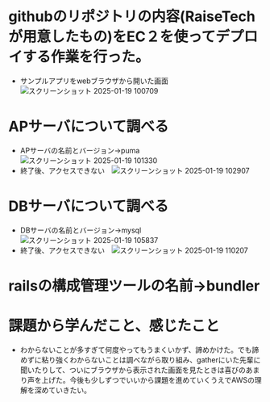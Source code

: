 # githubのリポジトリの内容(RaiseTechが用意したもの)をEC２を使ってデプロイする作業を行った。
* サンプルアプリをwebブラウザから開いた画面　![スクリーンショット 2025-01-19 100709](https://github.com/user-attachments/assets/d5c8be99-4777-4181-8b2b-f0e5b1fdbe4c)
# APサーバについて調べる
* APサーバの名前とバージョン→puma　![スクリーンショット 2025-01-19 101330](https://github.com/user-attachments/assets/036b6265-86f6-4363-aece-a66b5253c554)
* 終了後、アクセスできない　![スクリーンショット 2025-01-19 102907](https://github.com/user-attachments/assets/f492a622-e3d6-401e-b90a-d2b39133894e)
# DBサーバについて調べる
* DBサーバの名前とバージョン→mysql ![スクリーンショット 2025-01-19 105837](https://github.com/user-attachments/assets/7e70fd60-ba81-45c8-a6ad-45cfb9710477)
* 終了後、アクセスできない　![スクリーンショット 2025-01-19 110207](https://github.com/user-attachments/assets/637c8c98-b068-448d-a423-a8a5a9ecfe15)
# railsの構成管理ツールの名前→bundler
# 課題から学んだこと、感じたこと
* わからないことが多すぎて何度やってもうまくいかず、諦めかけた。でも諦めずに粘り強くわからないことは調べながら取り組み、gatherにいた先輩に聞いたりして、ついにブラウザから表示された画面を見たときは喜びのあまり声を上げた。今後も少しずつでいいから課題を進めていくうえでAWSの理解を深めていきたい。
